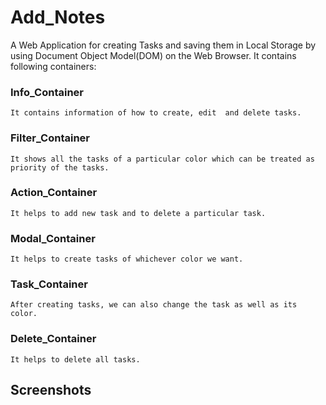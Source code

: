 # Add_Notes

A Web Application for creating Tasks and saving them in Local Storage by using Document Object Model(DOM) on the Web Browser. 
It contains following containers:

### Info_Container
    It contains information of how to create, edit  and delete tasks.

### Filter_Container
    It shows all the tasks of a particular color which can be treated as priority of the tasks.

### Action_Container
    It helps to add new task and to delete a particular task. 

### Modal_Container
    It helps to create tasks of whichever color we want.

### Task_Container
    After creating tasks, we can also change the task as well as its color.

### Delete_Container
    It helps to delete all tasks.

## Screenshots


